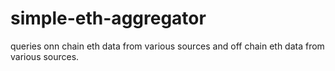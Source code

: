 # simple-eth-aggregator


queries onn chain eth data from various sources
and off chain eth data from various sources.
